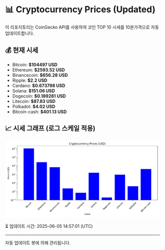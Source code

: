 
# 📊 Cryptocurrency Prices (Updated)

이 리포지토리는 CoinGecko API를 사용하여 코인 TOP 10 시세를 10분가격으로 자동 업데이트합니다.

## 💰 현재 시세
- Bitcoin: **$104497 USD**
- Ethereum: **$2593.52 USD**
- Binancecoin: **$656.28 USD**
- Ripple: **$2.2 USD**
- Cardano: **$0.673798 USD**
- Solana: **$151.06 USD**
- Dogecoin: **$0.189281 USD**
- Litecoin: **$87.83 USD**
- Polkadot: **$4.02 USD**
- Bitcoin-cash: **$401.13 USD**

## 📈 시세 그래프 (로그 스케일 적용)
![Crypto Prices](crypto_prices.png)

⏳ 업데이트 시간: 2025-06-05 14:57:01 (UTC)

---
자동 업데이트 봇에 의해 관리됩니다.
